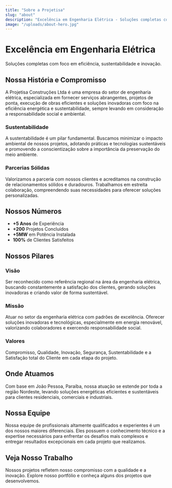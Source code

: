 ```yaml
---
title: "Sobre a Projetisa"
slug: "about"
description: "Excelência em Engenharia Elétrica - Soluções completas com foco em eficiência, sustentabilidade e inovação."
image: "/uploads/about-hero.jpg"
---
```


# Excelência em Engenharia Elétrica

Soluções completas com foco em eficiência, sustentabilidade e inovação.

## Nossa História e Compromisso

A Projetisa Construções Ltda é uma empresa do setor de engenharia elétrica, especializada em fornecer serviços abrangentes, projetos de ponta, execução de obras eficientes e soluções inovadoras com foco na eficiência energética e sustentabilidade, sempre levando em consideração a responsabilidade social e ambiental.

### Sustentabilidade

A sustentabilidade é um pilar fundamental. Buscamos minimizar o impacto ambiental de nossos projetos, adotando práticas e tecnologias sustentáveis e promovendo a conscientização sobre a importância da preservação do meio ambiente.

### Parcerias Sólidas

Valorizamos a parceria com nossos clientes e acreditamos na construção de relacionamentos sólidos e duradouros. Trabalhamos em estreita colaboração, compreendendo suas necessidades para oferecer soluções personalizadas.

## Nossos Números

- **+5 Anos** de Experiência
- **+200** Projetos Concluídos  
- **+5MW** em Potência Instalada
- **100%** de Clientes Satisfeitos

## Nossos Pilares

### Visão
Ser reconhecido como referência regional na área da engenharia elétrica, buscando constantemente a satisfação dos clientes, gerando soluções inovadoras e criando valor de forma sustentável.

### Missão
Atuar no setor da engenharia elétrica com padrões de excelência. Oferecer soluções inovadoras e tecnológicas, especialmente em energia renovável, valorizando colaboradores e exercendo responsabilidade social.

### Valores
Compromisso, Qualidade, Inovação, Segurança, Sustentabilidade e a Satisfação total do Cliente em cada etapa do projeto.

## Onde Atuamos

Com base em João Pessoa, Paraíba, nossa atuação se estende por toda a região Nordeste, levando soluções energéticas eficientes e sustentáveis para clientes residenciais, comerciais e industriais.

## Nossa Equipe

Nossa equipe de profissionais altamente qualificados e experientes é um dos nossos maiores diferenciais. Eles possuem o conhecimento técnico e a expertise necessários para enfrentar os desafios mais complexos e entregar resultados excepcionais em cada projeto que realizamos.

## Veja Nosso Trabalho

Nossos projetos refletem nosso compromisso com a qualidade e a inovação. Explore nosso portfólio e conheça alguns dos projetos que desenvolvemos.


